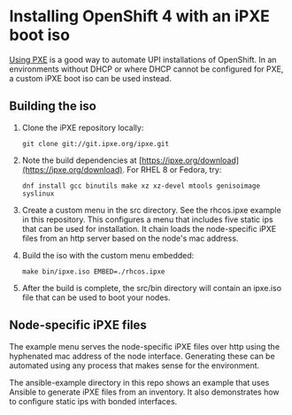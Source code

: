 Installing OpenShift 4 with an iPXE boot iso
============================================

[Using PXE](https://docs.openshift.com/container-platform/4.4/installing/installing_bare_metal/installing-bare-metal.html#installation-user-infra-machines-pxe_installing-bare-metal) is a good way to automate UPI installations of OpenShift. In an environments without DHCP or where DHCP cannot be configured for PXE, a custom iPXE boot iso can be used instead.

Building the iso
----------------
1. Clone the iPXE repository locally:

   `git clone git://git.ipxe.org/ipxe.git`

2. Note the build dependencies at [https://ipxe.org/download](https://ipxe.org/download). For RHEL 8 or Fedora, try:

   `dnf install gcc binutils make xz xz-devel mtools genisoimage syslinux`

3. Create a custom menu in the src directory. See the rhcos.ipxe example in this repository. This configures a menu that includes five static ips that can be used for installation. It chain loads the node-specific iPXE files from an http server based on the node's mac address.

4. Build the iso with the custom menu embedded:

   `make bin/ipxe.iso EMBED=./rhcos.ipxe`
   
5. After the build is complete, the src/bin directory will contain an ipxe.iso file that can be used to boot your nodes.

Node-specific iPXE files
------------------------
The example menu serves the node-specific iPXE files over http using the hyphenated mac address of the node interface. Generating these can be automated using any process that makes sense for the environment. 

The ansible-example directory in this repo shows an example that uses Ansible to generate iPXE files from an inventory. It also demonstrates how to configure static ips with bonded interfaces.
